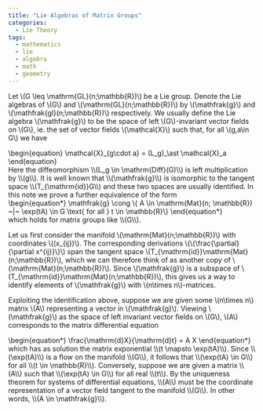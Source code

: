 ```yaml
---
title: "Lie Algebras of Matrix Groups"
categories:
  - Lie Theory
tags:
  - mathematics
  - lie
  - algebra
  - math
  - geometry
---
```


Let \\(G \leq \mathrm{GL}(n;\mathbb{R})\\) be a Lie group. Denote the Lie algebras of \\(G\\) and \\(\mathrm{GL}(n;\mathbb{R})\\) by
\\(\mathfrak{g}\\) and \\(\mathfrak{gl}(n;\mathbb{R})\\) respectively. We usually define the Lie algebra \\(\mathfrak{g}\\) to be the
space of left \\(G\\)-invariant vector fields on \\(G\\), ie. the set of vector fields \\(\mathcal{X}\\) such that, for all \\(g,a\in G\\)
we have
<div class="mathjax">\begin{equation}
\mathcal{X}_{g\cdot a} = (L_g)_\ast \mathcal{X}_a
\end{equation}</div>
Here the diffeomorphism \\(L_g \in \mathrm{Diff}(G)\\) is left multiplication by \\(g\\). It is well known that \\(\mathfrak{g}\\) is
isomorphic to the tangent space \\(T_{\mathrm{id}}G\\) and these two spaces are usually identified. In this note we prove a further
equivalence of the form
<div class="mathjax">\begin{equation*}
\mathfrak{g} \cong \{ A \in \mathrm{Mat}(n; \mathbb{R}) ~|~ \exp(tA) \in G \text{ for all } t \in \mathbb{R}\}
\end{equation*}</div>
which holds for matrix groups like \\(G\\). 

Let us first consider the manifold \\(\mathrm{Mat}(n;\mathbb{R})\\) with coordinates \\((x_{ij})\\). The corresponding derivations
\\(\\{\frac{\partial}{\partial x^{ij}}\\}\\) span the tangent space \\(T_{\mathrm{id}}\mathrm{Mat}(n;\mathbb{R})\\), which we
can therefore think of as another copy of \\(\mathrm{Mat}(n;\mathbb{R})\\). Since \\(\mathfrak{g}\\) is a subspace of
\\(T_{\mathrm{id}}\mathrm{Mat}(n;\mathbb{R})\\), this gives us a way to identify elements of \\(\mathfrak{g}\\) with \\(n\times n\\)-matrices. 

Exploiting the identification above, suppose we are given some \\(n\times n\\) matrix \\(A\\) representing a vector in \\(\mathfrak{g}\\).
Viewing \\(\mathfrak{g}\\) as the space of left invariant vector fields on \\(G\\), \\(A\\) corresponds to the matrix differential equation
<div class="mathjax">\begin{equation*}
\frac{\mathrm{d}X}{\mathrm{d}t} = A X
\end{equation*}</div>
which has as solution the matrix exponential \\(t \mapsto \exp(tA)\\). Since \\(\exp(tA)\\) is a flow on the manifold \\(G\\), it follows that
\\(\exp(tA) \in G\\) for all \\(t \in \mathbb{R}\\). Conversely, suppose we are given a matrix \\(A\\) such that \\(\exp(tA) \in G\\) for all
real \\(t\\). By the uniqueness theorem for systems of differential equations, \\(A\\) must be the coordinate representation of a vector field
tangent to the manifold \\(G\\). In other words, \\(A \in \mathfrak{g}\\).
